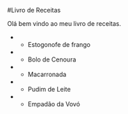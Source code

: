 #Livro de Receitas

Olá bem vindo ao meu livro de receitas.

- - Estogonofe de frango
- - Bolo de Cenoura
- - Macarronada
- - Pudim de Leite
- - Empadão da Vovó

